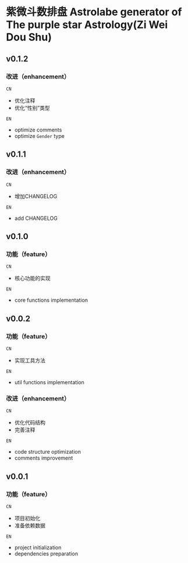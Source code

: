 # 紫微斗数排盘 Astrolabe generator of The purple star Astrology(Zi Wei Dou Shu)

## v0.1.2

### 改进（enhancement）

`CN`

- 优化注释
- 优化“性别”类型

`EN`

- optimize comments
- optimize `Gender` type

## v0.1.1

### 改进（enhancement）

`CN`

- 增加CHANGELOG

`EN`

- add CHANGELOG

## v0.1.0

### 功能（feature）

`CN`

- 核心功能的实现

`EN`

- core functions implementation

## v0.0.2

### 功能（feature）

`CN`

- 实现工具方法

`EN`

- util functions implementation

### 改进（enhancement）

`CN`

- 优化代码结构
- 完善注释

`EN`

- code structure optimization
- comments improvement

## v0.0.1

### 功能（feature）

`CN`

- 项目初始化
- 准备依赖数据

`EN`

- project initialization
- dependencies preparation
